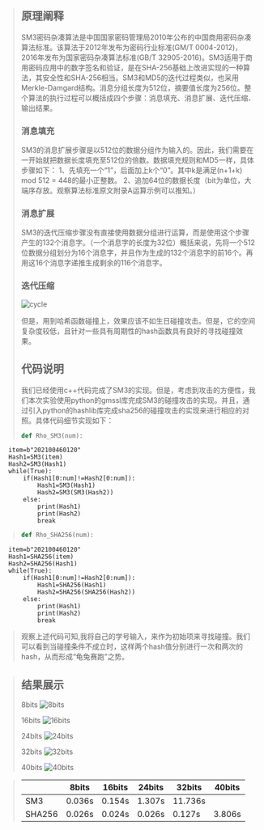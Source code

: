 > ## 原理阐释
> SM3密码杂凑算法是中国国家密码管理局2010年公布的中国商用密码杂凑算法标准。该算法于2012年发布为密码行业标准(GM/T 0004-2012)，2016年发布为国家密码杂凑算法标准(GB/T 32905-2016)。SM3适用于商用密码应用中的数字签名和验证，是在SHA-256基础上改进实现的一种算法，其安全性和SHA-256相当。SM3和MD5的迭代过程类似，也采用Merkle-Damgard结构。消息分组长度为512位，摘要值长度为256位。整个算法的执行过程可以概括成四个步骤：消息填充、消息扩展、迭代压缩、输出结果。
> ### 消息填充
> SM3的消息扩展步骤是以512位的数据分组作为输入的。因此，我们需要在一开始就把数据长度填充至512位的倍数。数据填充规则和MD5一样，具体步骤如下：
1、先填充一个“1”，后面加上k个“0”。其中k是满足(n+1+k) mod 512 = 448的最小正整数。
2、追加64位的数据长度（bit为单位，大端序存放。观察算法标准原文附录A运算示例可以推知。）
>### 消息扩展
> SM3的迭代压缩步骤没有直接使用数据分组进行运算，而是使用这个步骤产生的132个消息字。（一个消息字的长度为32位）概括来说，先将一个512位数据分组划分为16个消息字，并且作为生成的132个消息字的前16个。再用这16个消息字递推生成剩余的116个消息字。
>### 迭代压缩
> 
>
>
>![cycle](Pollard_rho_cycle.png)
>
>
>但是，用到哈希函数碰撞上，效果应该不如生日碰撞攻击。但是，它的空间复杂度较低，且针对一些具有周期性的hash函数具有良好的寻找碰撞效果。
> ## 代码说明
> 我们已经使用c++代码完成了SM3的实现。但是，考虑到攻击的方便性，我们本次实验使用python的gmssl库完成SM3的碰撞攻击的实现。并且，通过引入python的hashlib库完成sha256的碰撞攻击的实现来进行相应的对照。具体代码细节实现如下：
> 
>    ```python
>    def Rho_SM3(num):
      item=b"202100460120"
      Hash1=SM3(item)
      Hash2=SM3(Hash1)
      while(True):
          if(Hash1[0:num]!=Hash2[0:num]):
              Hash1=SM3(Hash1)
              Hash2=SM3(SM3(Hash2))
          else:
              print(Hash1)
              print(Hash2)
              break
> ``` python
> def Rho_SHA256(num):
      item=b"202100460120"
      Hash1=SHA256(item)
      Hash2=SHA256(Hash1)
      while(True):
          if(Hash1[0:num]!=Hash2[0:num]):
              Hash1=SHA256(Hash1)
              Hash2=SHA256(SHA256(Hash2))
          else:
              print(Hash1)
              print(Hash2)
              break

>
>
>观察上述代码可知,我将自己的学号输入，来作为初始项来寻找碰撞。我们可以看到当碰撞条件不成立时，这样两个hash值分别进行一次和两次的hash，从而形成“龟兔赛跑”之势。


>## 结果展示
>8bits
>![8bits](8bits.png)
>
>16bits
>![16bits](16bits.png)
>
>24bits
>![24bits](24bits.png)
>
>32bits
>![32bits](32bits.png)
>
>40bits
>![40bits](40bits.png)


>|        | 8bits  | 16bits | 24bits | 32bits | 40bits |
>|--------|--------|--------|--------|--------|--------|
>| SM3    | 0.036s | 0.154s | 1.307s | 11.736s|        |
>| SHA256 | 0.026s | 0.024s | 0.026s | 0.127s | 3.806s |
>

